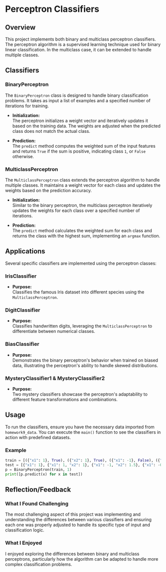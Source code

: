 # Perceptron Classifiers

## Overview

This project implements both binary and multiclass perceptron classifiers. The perceptron algorithm is a supervised learning technique used for binary linear classification. In the multiclass case, it can be extended to handle multiple classes.

## Classifiers

### BinaryPerceptron

The `BinaryPerceptron` class is designed to handle binary classification problems. It takes as input a list of examples and a specified number of iterations for training.

- **Initialization:**  
  The perceptron initializes a weight vector and iteratively updates it based on the training data. The weights are adjusted when the predicted class does not match the actual class.

- **Prediction:**  
  The `predict` method computes the weighted sum of the input features and returns `True` if the sum is positive, indicating class `1`, or `False` otherwise.

### MulticlassPerceptron

The `MulticlassPerceptron` class extends the perceptron algorithm to handle multiple classes. It maintains a weight vector for each class and updates the weights based on the prediction accuracy.

- **Initialization:**  
  Similar to the binary perceptron, the multiclass perceptron iteratively updates the weights for each class over a specified number of iterations.

- **Prediction:**  
  The `predict` method calculates the weighted sum for each class and returns the class with the highest sum, implementing an `argmax` function.

## Applications

Several specific classifiers are implemented using the perceptron classes:

### IrisClassifier

- **Purpose:**  
  Classifies the famous Iris dataset into different species using the `MulticlassPerceptron`.

### DigitClassifier

- **Purpose:**  
  Classifies handwritten digits, leveraging the `MulticlassPerceptron` to differentiate between numerical classes.

### BiasClassifier

- **Purpose:**  
  Demonstrates the binary perceptron's behavior when trained on biased data, illustrating the perceptron's ability to handle skewed distributions.

### MysteryClassifier1 & MysteryClassifier2

- **Purpose:**  
  Two mystery classifiers showcase the perceptron's adaptability to different feature transformations and combinations.

## Usage

To run the classifiers, ensure you have the necessary data imported from `homework9_data`. You can execute the `main()` function to see the classifiers in action with predefined datasets.

### Example

```python
train = [({"x1": 1}, True), ({"x2": 1}, True), ({"x1": -1}, False), ({"x2": -1}, False)]
test = [{"x1": 1}, {"x1": 1, "x2": 1}, {"x1": -1, "x2": 1.5}, {"x1": -0.5, "x2": -2}]
p = BinaryPerceptron(train, 1)
print([p.predict(x) for x in test])
```

## Reflection/Feedback

### What I Found Challenging

The most challenging aspect of this project was implementing and understanding the differences between various classifiers and ensuring each one was properly adjusted to handle its specific type of input and classification logic.

### What I Enjoyed

I enjoyed exploring the differences between binary and multiclass perceptrons, particularly how the algorithm can be adapted to handle more complex classification problems.
